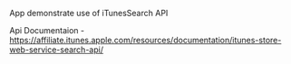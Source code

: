 App demonstrate use of iTunesSearch API

Api Documentaion - https://affiliate.itunes.apple.com/resources/documentation/itunes-store-web-service-search-api/
